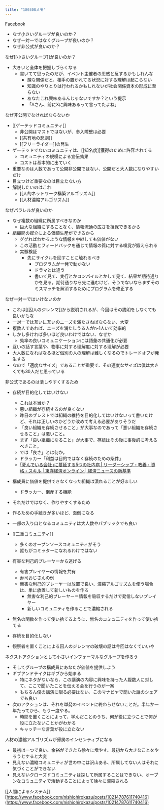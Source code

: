 ```yaml
---
title: "180308メモ"
---
```


[Facebook](https://www.facebook.com/nishiohirokazu/posts/10214781253701469)
- なぜ小さいグループが良いのか？
- なぜ一対一ではなくグループが良いのか？
- なぜ非公式が良いのか？

なぜ[[小さいグループ]]が良いのか？
- 大きいと全体を把握しづらくなる
    - 書いてて思ったのだが、イベント主催者の思惑と反するかもしれんな
        - 疎な関係だと、相手の置かれてる状況に対する理解は起こらない
        - 知識のやりとりは行われるかもしれないが社会関係資本の形成に至らない
        - あなたこれ興味あるんじゃないですか？という提示
        - 「Aさん、前にXに興味あるって言ってたよね」

なぜ非公開でなければならないか
- [[ゲーテッドコミュニティ]]
    - 非公開はマストではないが、参入障壁は必要
    - [[共有地の悲劇]]
    - [[フリーライダー]]の発生
- ゲーテッドでないコミュニティは、[[知名度]]獲得のために許容されてる
    - コミュニティの規模による宣伝効果
    - コストは基本的に出ていく
- 重要なのは人数であって公開非公開ではない、公開だと大人数になりやすいだけ
- 目立つけど重要なのは目立たない方
- 解説したいのはこれ
    - [[人的ネットワーク構築アルゴリズム]]
    - [[人材濃縮アルゴリズム]]

なぜパラレルが良いのか
- なぜ複数の組織に所属すべきなのか
    - 巨大な組織にすることなく、情報流通の広さを担保できるから
- 組織間の媒介による価値生産ができるから
    - ググればわかるような情報を中継しても価値がない
    - この活動とフィードバックを通じて情報の質に対する嗅覚が鍛えられる
    - 実験検証
        - 先にサイクルを回すことに触れるべき
            - プログラムが一発で動かない
            - ドラマとは違う
            - 書いて見て、実行とかコンパイルとかして見て、結果が期待通りかを見る。期待通りなら先に進むけど、そうでないならまずそのミスマッチを解消するためにプログラムを修正する

なぜ一対一ではいけないのか
- これは[[囚人のジレンマ]]から説明されるが、今回はその説明をしなくても良いかもな
- 一対一では互いに互いのニーズを満たさねばならない、大変
- 複数人であれば、ニーズを満たしうる人がn-1人いて効率的
- しかし多ければ多いほど良いわけではない、なぜか
    - 効率の良いコミュニケーションには語彙の共通化が必要
- 互いの話す言葉や、物事に対する理解度に対する理解が必要
- 大人数になればなるほど個別の人の理解は難しくなるのでトレードオフが発生する
- なので「適度なサイズ」であることが重要で、その適度なサイズは僕は大きくても30人だと思っている

非公式であるのは潰しやすくするため
- 存続が目的化してはいけない
    - これは本当か？
    - 悪い組織が存続するのが良くない
    - 昨日のブレストでは組織の維持を目的化してはいけないって書いたけど、それは正しいのかどうか改めて考える必要がありそうだ
    - 「良い組織を存続させること」が大事なのであって「悪い組織を存続させること」は悪いこと。
    - まず「良い組織になること」が大事で、存続はその後に事後的に考えるべきこと。
    - では「良さ」とは何か。
    - ドラッカー「利益は目的ではなく存続のための条件」
    - [｢死んでいる会社｣に蔓延する5つの社内病 | リーダーシップ・教養・資格・スキル | 東洋経済オンライン | 経済ニュースの新基準](http://toyokeizai.net/articles/amp/211206?display=b&_event=read-body)
- 構成員に価値を提供できなくなった組織は潰れることが好ましい
    - ドラッカー、倒産する機能
- それだけではなく、作りやすくするため
- 作るための手続きが多いほど、面倒になる
- 一部の入り口となるコミュニティは大人数やパブリックでも良い
- [[二重コミュニティ]]
    - 多くのオープンソースコミュニティがそう
    - 誰もがコミッターになれるわけではない

- 有害な利己的プレーヤーから逃げる
    - 有害プレイヤーの情報を共有
    - 寿司おじさんの例
    - 無害な利己的プレーヤーは放置で良い、濃縮アルゴリズムを使う場合は、単に放置して新しいものを作る
        - 無害な利己的プレーヤー＝情報を吸収するだけで発信しないプレイヤー
        - 新しいコミュニティを作ることで濃縮される
- 無名の関数を作って使い捨てるように、無名のコミュ二ティを作って使い捨てる
- 存続を目的化しない
- 観察者を置くことによる囚人のジレンマの破壊の話は今回はなくていいや

ネクストアクションとして小さいインフォーマルなグループを作ろう
- そしてグループの構成員にあなたが価値を提供しよう
- ギブアンドテイクはギブから始まる
    - 特にネタがないなら、この講演の内容に興味を持った人複数人に対して、ここで聞いたことを伝える会を行うのが一案
    - もちろん僕の講演に限る必要はない、このマナビヤで聞いた話のシェアでも良い
- 次のアクションは、それを単発のイベントに終わらせないことだ。半年か一年たってから、もう一度やる。
    - 時間を置くことによって、学んだことのうち、何が役に立つことで何が役に立たないことかがわかる
    - キャッチーな言葉が役に立たない

人材の濃縮アルゴリズムが帰属のインセンティブになる
- 最初は一つで良い、余裕ができたら徐々に増やす、最初から大きなことをやろうとすると大変
- 見えない濃縮コミュニティが世の中には沢山ある、所属してない人はそれに気づくことができない
- 見えないクローズドコミュニティは探して所属することはできない、オープンなコミュニティで活動することによって徐々に濃縮される

[[人間によるシステム]]
[https://www.facebook.com/nishiohirokazu/posts/10214787611740416](https://www.facebook.com/nishiohirokazu/posts/10214787611740416)
